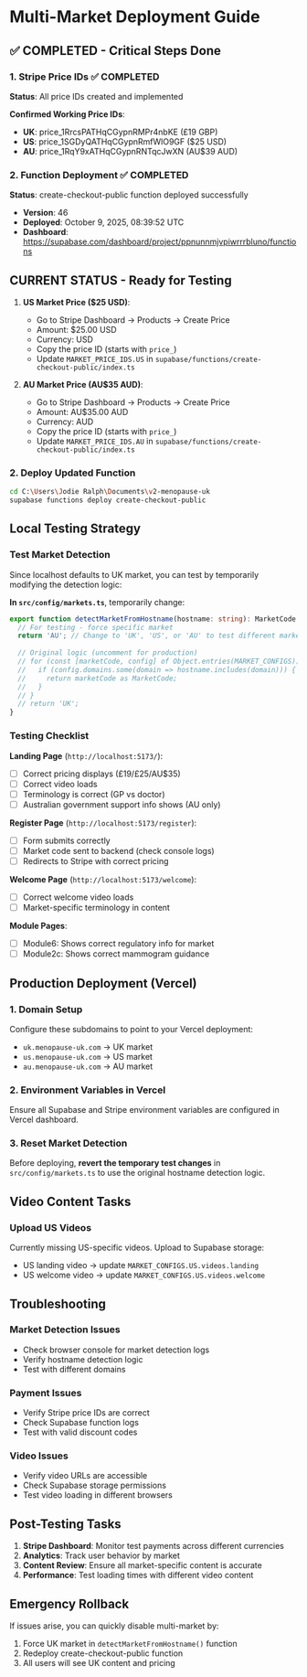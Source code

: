 # Multi-Market Deployment Guide

## ✅ COMPLETED - Critical Steps Done

### 1. Stripe Price IDs ✅ COMPLETED

**Status**: All price IDs created and implemented

**Confirmed Working Price IDs**:
- **UK**: price_1RrcsPATHqCGypnRMPr4nbKE (£19 GBP)
- **US**: price_1SGDyQATHqCGypnRmfWlO9GF ($25 USD)  
- **AU**: price_1RqY9xATHqCGypnRNTqcJwXN (AU$39 AUD)

### 2. Function Deployment ✅ COMPLETED

**Status**: create-checkout-public function deployed successfully
- **Version**: 46
- **Deployed**: October 9, 2025, 08:39:52 UTC
- **Dashboard**: https://supabase.com/dashboard/project/ppnunnmjvpiwrrrbluno/functions

## CURRENT STATUS - Ready for Testing

1. **US Market Price ($25 USD)**:
   - Go to Stripe Dashboard → Products → Create Price
   - Amount: $25.00 USD
   - Currency: USD
   - Copy the price ID (starts with `price_`)
   - Update `MARKET_PRICE_IDS.US` in `supabase/functions/create-checkout-public/index.ts`

2. **AU Market Price (AU$35 AUD)**:
   - Go to Stripe Dashboard → Products → Create Price  
   - Amount: AU$35.00 AUD
   - Currency: AUD
   - Copy the price ID (starts with `price_`)
   - Update `MARKET_PRICE_IDS.AU` in `supabase/functions/create-checkout-public/index.ts`

### 2. Deploy Updated Function

```bash
cd C:\Users\Jodie Ralph\Documents\v2-menopause-uk
supabase functions deploy create-checkout-public
```

## Local Testing Strategy

### Test Market Detection
Since localhost defaults to UK market, you can test by temporarily modifying the detection logic:

**In `src/config/markets.ts`**, temporarily change:
```typescript
export function detectMarketFromHostname(hostname: string): MarketCode {
  // For testing - force specific market
  return 'AU'; // Change to 'UK', 'US', or 'AU' to test different markets
  
  // Original logic (uncomment for production)
  // for (const [marketCode, config] of Object.entries(MARKET_CONFIGS)) {
  //   if (config.domains.some(domain => hostname.includes(domain))) {
  //     return marketCode as MarketCode;
  //   }
  // }
  // return 'UK';
}
```

### Testing Checklist

**Landing Page** (`http://localhost:5173/`):
- [ ] Correct pricing displays (£19/£25/AU$35)
- [ ] Correct video loads
- [ ] Terminology is correct (GP vs doctor)
- [ ] Australian government support info shows (AU only)

**Register Page** (`http://localhost:5173/register`):
- [ ] Form submits correctly
- [ ] Market code sent to backend (check console logs)
- [ ] Redirects to Stripe with correct pricing

**Welcome Page** (`http://localhost:5173/welcome`):
- [ ] Correct welcome video loads
- [ ] Market-specific terminology in content

**Module Pages**:
- [ ] Module6: Shows correct regulatory info for market
- [ ] Module2c: Shows correct mammogram guidance

## Production Deployment (Vercel)

### 1. Domain Setup
Configure these subdomains to point to your Vercel deployment:
- `uk.menopause-uk.com` → UK market
- `us.menopause-uk.com` → US market  
- `au.menopause-uk.com` → AU market

### 2. Environment Variables in Vercel
Ensure all Supabase and Stripe environment variables are configured in Vercel dashboard.

### 3. Reset Market Detection
Before deploying, **revert the temporary test changes** in `src/config/markets.ts` to use the original hostname detection logic.

## Video Content Tasks

### Upload US Videos
Currently missing US-specific videos. Upload to Supabase storage:
- US landing video → update `MARKET_CONFIGS.US.videos.landing`
- US welcome video → update `MARKET_CONFIGS.US.videos.welcome`

## Troubleshooting

### Market Detection Issues
- Check browser console for market detection logs
- Verify hostname detection logic
- Test with different domains

### Payment Issues
- Verify Stripe price IDs are correct
- Check Supabase function logs
- Test with valid discount codes

### Video Issues  
- Verify video URLs are accessible
- Check Supabase storage permissions
- Test video loading in different browsers

## Post-Testing Tasks

1. **Stripe Dashboard**: Monitor test payments across different currencies
2. **Analytics**: Track user behavior by market
3. **Content Review**: Ensure all market-specific content is accurate
4. **Performance**: Test loading times with different video content

## Emergency Rollback
If issues arise, you can quickly disable multi-market by:
1. Force UK market in `detectMarketFromHostname()` function
2. Redeploy create-checkout-public function
3. All users will see UK content and pricing